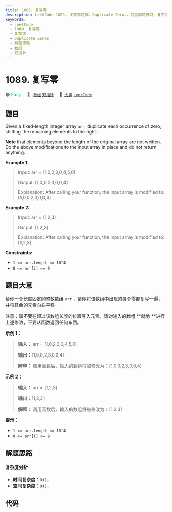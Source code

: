 ```yaml
---
title: 1089. 复写零
description: LeetCode 1089. 复写零题解，Duplicate Zeros，包含解题思路、复杂度分析以及完整的 JavaScript 代码实现。
keywords:
  - LeetCode
  - 1089. 复写零
  - 复写零
  - Duplicate Zeros
  - 解题思路
  - 数组
  - 双指针
---
```


# 1089. 复写零

🟢 <font color=#15bd66>Easy</font>&emsp; 🔖&ensp; [`数组`](/tag/array.md) [`双指针`](/tag/two-pointers.md)&emsp; 🔗&ensp;[`力扣`](https://leetcode.cn/problems/duplicate-zeros) [`LeetCode`](https://leetcode.com/problems/duplicate-zeros)

## 题目

Given a fixed-length integer array `arr`, duplicate each occurrence of zero,
shifting the remaining elements to the right.

**Note** that elements beyond the length of the original array are not
written. Do the above modifications to the input array in place and do not
return anything.



**Example 1:**

> Input: arr = [1,0,2,3,0,4,5,0]
> 
> Output: [1,0,0,2,3,0,0,4]
> 
> Explanation: After calling your function, the input array is modified to: [1,0,0,2,3,0,0,4]

**Example 2:**

> Input: arr = [1,2,3]
> 
> Output: [1,2,3]
> 
> Explanation: After calling your function, the input array is modified to: [1,2,3]

**Constraints:**

  * `1 <= arr.length <= 10^4`
  * `0 <= arr[i] <= 9`


## 题目大意

给你一个长度固定的整数数组 `arr` ，请你将该数组中出现的每个零都复写一遍，并将其余的元素向右平移。

注意：请不要在超过该数组长度的位置写入元素。请对输入的数组 **就地  **进行上述修改，不要从函数返回任何东西。



**示例 1：**

> 
> 
> 
> 
> 
> **输入：** arr = [1,0,2,3,0,4,5,0]
> 
> **输出：**[1,0,0,2,3,0,0,4]
> 
> **解释：** 调用函数后，输入的数组将被修改为：[1,0,0,2,3,0,0,4]

**示例 2：**

> 
> 
> 
> 
> 
> **输入：** arr = [1,2,3]
> 
> **输出：**[1,2,3]
> 
> **解释：** 调用函数后，输入的数组将被修改为：[1,2,3]
> 
> 



**提示：**

  * `1 <= arr.length <= 10^4`
  * `0 <= arr[i] <= 9`


## 解题思路

#### 复杂度分析

- **时间复杂度**：`O()`，
- **空间复杂度**：`O()`，

## 代码

```javascript

```